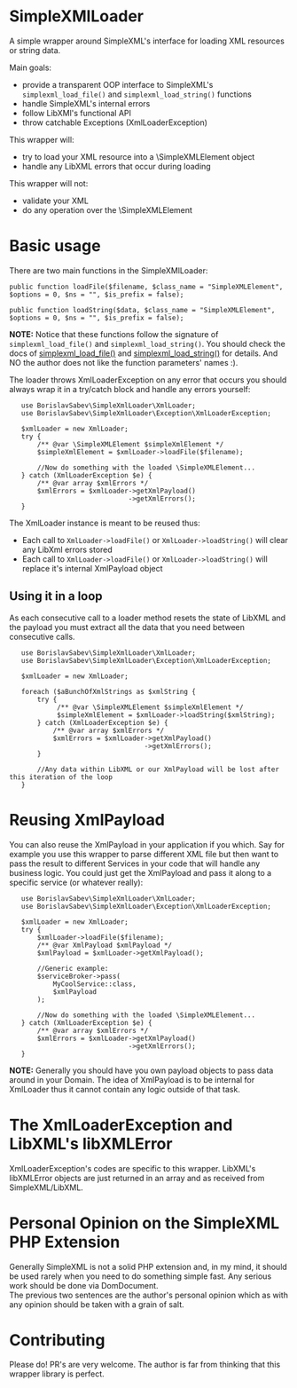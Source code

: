 # SimpleXMlLoader
  A simple wrapper around SimpleXML's interface for loading XML resources or string data. 

  Main goals:
  - provide a transparent OOP interface to SimpleXML's `simplexml_load_file()` and `simplexml_load_string()` functions
  - handle SimpleXML's internal errors
  - follow LibXMl's functional API
  - throw catchable Exceptions (XmlLoaderException)

  This wrapper will:
   - try to load your XML resource into a \SimpleXMLElement object
   - handle any LibXML errors that occur during loading

  This wrapper will not: 
   - validate your XML
   - do any operation over the \SimpleXMLElement

# Basic usage
  There are two main functions in the SimpleXMlLoader:
  ```
  public function loadFile($filename, $class_name = "SimpleXMLElement", $options = 0, $ns = "", $is_prefix = false);
  
  public function loadString($data, $class_name = "SimpleXMLElement", $options = 0, $ns = "", $is_prefix = false);
  ```
  **NOTE:** Notice that these functions follow the signature of `simplexml_load_file()` and `simplexml_load_string()`. You should check the docs of [simplexml_load_file()](http://php.net/manual/en/function.simplexml-load-file.php) and [simplexml_load_string()](http://php.net/manual/en/function.simplexml-load-string.php) for details. And NO the author does not like the function parameters' names :).
 
  The loader throws XmlLoaderException on any error that occurs you should always wrap it in a try/catch block and handle any errors yourself: 
```
   use BorislavSabev\SimpleXmlLoader\XmlLoader;
   use BorislavSabev\SimpleXmlLoader\Exception\XmlLoaderException;

   $xmlLoader = new XmlLoader;
   try {
       /** @var \SimpleXMLElement $simpleXmlElement */
       $simpleXmlElement = $xmlLoader->loadFile($filename);
       
       //Now do something with the loaded \SimpleXMLElement...
   } catch (XmlLoaderException $e) {
       /** @var array $xmlErrors */
       $xmlErrors = $xmlLoader->getXmlPayload()
                              ->getXmlErrors();
   }
```

  The XmlLoader instance is meant to be reused thus:
  - Each call to `XmlLoader->loadFile()` or `XmlLoader->loadString()` will clear any LibXml errors stored
  - Each call to `XmlLoader->loadFile()` or `XmlLoader->loadString()`  will replace it's internal XmlPayload object

## Using it in a loop
  As each consecutive call to a loader method resets the state of LibXML and the payload you must extract all the data that you need between consecutive calls.

```
   use BorislavSabev\SimpleXmlLoader\XmlLoader;
   use BorislavSabev\SimpleXmlLoader\Exception\XmlLoaderException;

   $xmlLoader = new XmlLoader;
   
   foreach ($aBunchOfXmlStrings as $xmlString {
       try {
            /** @var \SimpleXMLElement $simpleXmlElement */
            $simpleXmlElement = $xmlLoader->loadString($xmlString);
       } catch (XmlLoaderException $e) {
           /** @var array $xmlErrors */
           $xmlErrors = $xmlLoader->getXmlPayload()
                                  ->getXmlErrors();
       }
       
       //Any data within LibXML or our XmlPayload will be lost after this iteration of the loop
   }
```

# Reusing XmlPayload
  You can also reuse the XmlPayload in your application if you which. Say for example you use this wrapper to parse different XML file but then want to pass the result to different Services in your code that will handle any business logic. You could just get the XmlPayload and pass it along to a specific service (or whatever really):
    
```
   use BorislavSabev\SimpleXmlLoader\XmlLoader;
   use BorislavSabev\SimpleXmlLoader\Exception\XmlLoaderException;

   $xmlLoader = new XmlLoader;
   try {
       $xmlLoader->loadFile($filename);
       /** @var XmlPayload $xmlPayload */
       $xmlPayload = $xmlLoader->getXmlPayload();

       //Generic example:
       $serviceBroker->pass(
           MyCoolService::class,
           $xmlPayload
       );

       //Now do something with the loaded \SimpleXMLElement...
   } catch (XmlLoaderException $e) {
       /** @var array $xmlErrors */
       $xmlErrors = $xmlLoader->getXmlPayload()
                              ->getXmlErrors();
   }
```
  **NOTE:** Generally you should have you own payload objects to pass data around in your Domain. The idea of XmlPayload is to be internal for XmlLoader thus it cannot contain any logic outside of that task.

# The XmlLoaderException and LibXML's libXMLError
  XmlLoaderException's codes are specific to this wrapper.
  LibXML's libXMLError objects are just returned in an array and as received from SimpleXML/LibXML. 

# Personal Opinion on the SimpleXML PHP Extension
  Generally SimpleXML is not a solid PHP extension and, in my mind, it should be used rarely when you need to do something simple fast. Any serious work should be done via DomDocument.   
  The previous two sentences are the author's personal opinion which as with any opinion should be taken with a grain of salt.

# Contributing
  Please do! PR's are very welcome. The author is far from thinking that this wrapper library is perfect.